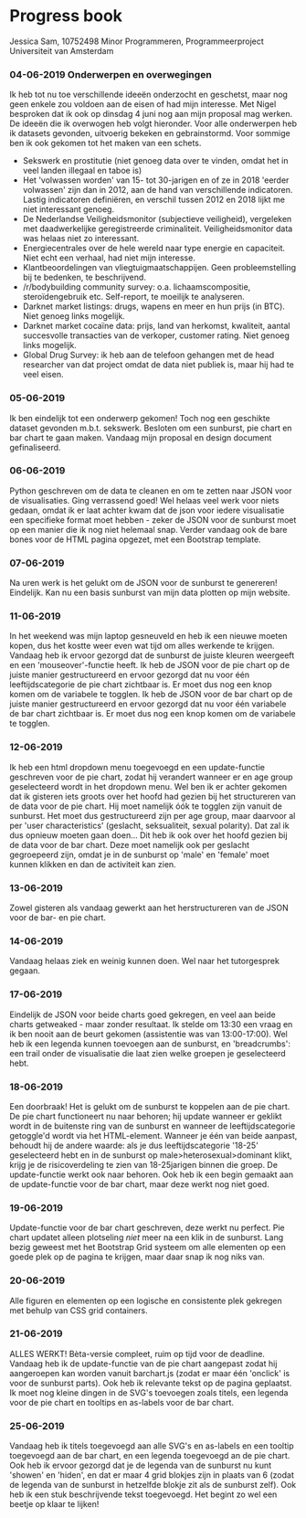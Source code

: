 # Progress book
Jessica Sam, 10752498
Minor Programmeren, Programmeerproject
Universiteit van Amsterdam


### 04-06-2019 Onderwerpen en overwegingen
Ik heb tot nu toe verschillende ideeën onderzocht en geschetst, maar nog geen enkele zou voldoen aan de eisen of had mijn interesse. Met Nigel besproken dat ik ook op dinsdag 4 juni nog aan mijn proposal mag werken.
De ideeën die ik overwogen heb volgt hieronder. Voor alle onderwerpen heb ik datasets gevonden, uitvoerig bekeken en gebrainstormd. Voor sommige ben ik ook gekomen tot het maken van een schets.
- Sekswerk en prostitutie (niet genoeg data over te vinden, omdat het in veel landen illegaal en taboe is)
- Het 'volwassen worden' van 15- tot 30-jarigen en of ze in 2018 'eerder volwassen' zijn dan in 2012, aan de hand van verschillende indicatoren. Lastig indicatoren definiëren, en verschil tussen 2012 en 2018 lijkt me niet interessant genoeg.
- De Nederlandse Veiligheidsmonitor (subjectieve veiligheid), vergeleken met daadwerkelijke geregistreerde criminaliteit. Veiligheidsmonitor data was helaas niet zo interessant.
- Energiecentrales over de hele wereld naar type energie en capaciteit. Niet echt een verhaal, had niet mijn interesse.
- Klantbeoordelingen van vliegtuigmaatschappijen. Geen probleemstelling bij te bedenken, te beschrijvend.
- /r/bodybuilding community survey: o.a. lichaamscompositie, steroïdengebruik etc. Self-report, te moeilijk te analyseren.
- Darknet market listings: drugs, wapens en meer en hun prijs (in BTC). Niet genoeg links mogelijk.
- Darknet market cocaïne data: prijs, land van herkomst, kwaliteit, aantal succesvolle transacties van de verkoper, customer rating. Niet genoeg links mogelijk.
- Global Drug Survey: ik heb aan de telefoon gehangen met de head researcher van dat project omdat de data niet publiek is, maar hij had te veel eisen.

### 05-06-2019
Ik ben eindelijk tot een onderwerp gekomen! Toch nog een geschikte dataset gevonden m.b.t. sekswerk.
Besloten om een sunburst, pie chart en bar chart te gaan maken.
Vandaag mijn proposal en design document gefinaliseerd.

### 06-06-2019
Python geschreven om de data te cleanen en om te zetten naar JSON voor de visualisaties. Ging verrassend goed!
Wel helaas veel werk voor niets gedaan, omdat ik er laat achter kwam dat de json voor iedere visualisatie een specifieke format moet hebben - zeker de JSON voor de sunburst moet op een manier die ik nog niet helemaal snap.
Verder vandaag ook de bare bones voor de HTML pagina opgezet, met een Bootstrap template.

### 07-06-2019
Na uren werk is het gelukt om de JSON voor de sunburst te genereren! Eindelijk.
Kan nu een basis sunburst van mijn data plotten op mijn website.

### 11-06-2019
In het weekend was mijn laptop gesneuveld en heb ik een nieuwe moeten kopen, dus het kostte weer even wat tijd om alles werkende te krijgen.
Vandaag heb ik ervoor gezorgd dat de sunburst de juiste kleuren weergeeft en een 'mouseover'-functie heeft. Ik heb de JSON voor de pie chart op de juiste manier gestructureerd en ervoor gezorgd dat nu voor één leeftijdscategorie de pie chart zichtbaar is. Er moet dus nog een knop komen om de variabele te togglen.
Ik heb de JSON voor de bar chart op de juiste manier gestructureerd en ervoor gezorgd dat nu voor één variabele de bar chart zichtbaar is. Er moet dus nog een knop komen om de variabele te togglen.

### 12-06-2019
Ik heb een html dropdown menu toegevoegd en een update-functie geschreven voor de pie chart, zodat hij verandert wanneer er en age group geselecteerd wordt in het dropdown menu.
Wel ben ik er achter gekomen dat ik gisteren iets groots over het hoofd had gezien bij het structureren van de data voor de pie chart. Hij moet namelijk óók te togglen zijn vanuit de sunburst. Het moet dus gestructureerd zijn per age group, maar daarvoor al per 'user characteristics' (geslacht, seksualiteit, sexual polarity). Dat zal ik dus opnieuw moeten gaan doen... Dit heb ik ook over het hoofd gezien bij de data voor de bar chart. Deze moet namelijk ook per geslacht gegroepeerd zijn, omdat je in de sunburst op 'male' en 'female' moet kunnen klikken en dan de activiteit kan zien.

### 13-06-2019
Zowel gisteren als vandaag gewerkt aan het herstructureren van de JSON voor de bar- en pie chart.

### 14-06-2019
Vandaag helaas ziek en weinig kunnen doen. Wel naar het tutorgesprek gegaan.

### 17-06-2019
Eindelijk de JSON voor beide charts goed gekregen, en veel aan beide charts getweaked - maar zonder resultaat. Ik stelde om 13:30 een vraag en ik ben nooit aan de beurt gekomen (assistentie was van 13:00-17:00).
Wel heb ik een legenda kunnen toevoegen aan de sunburst, en 'breadcrumbs': een trail onder de visualisatie die laat zien welke groepen je geselecteerd hebt.

### 18-06-2019
Een doorbraak! Het is gelukt om de sunburst te koppelen aan de pie chart. De pie chart functioneert nu naar behoren; hij update wanneer er geklikt wordt in de buitenste ring van de sunburst en wanneer de leeftijdscategorie getoggle'd wordt via het HTML-element. Wanneer je één van beide aanpast, behoudt hij de andere waarde: als je dus leeftijdscategorie '18-25' geselecteerd hebt en in de sunburst op male>heterosexual>dominant klikt, krijg je de risicoverdeling te zien van 18-25jarigen binnen die groep. De update-functie werkt ook naar behoren.
Ook heb ik een begin gemaakt aan de update-functie voor de bar chart, maar deze werkt nog niet goed.

### 19-06-2019
Update-functie voor de bar chart geschreven, deze werkt nu perfect. Pie chart updatet alleen plotseling *niet* meer na een klik in de sunburst.
Lang bezig geweest met het Bootstrap Grid systeem om alle elementen op een goede plek op de pagina te krijgen, maar daar snap ik nog niks van.

### 20-06-2019
Alle figuren en elementen op een logische en consistente plek gekregen met behulp van CSS grid containers.

### 21-06-2019
ALLES WERKT! Bèta-versie compleet, ruim op tijd voor de deadline. Vandaag heb ik de update-functie van de pie chart aangepast zodat hij aangeroepen kan worden vanuit barchart.js (zodat er maar één 'onclick' is voor de sunburst parts). Ook heb ik relevante tekst op de pagina geplaatst. Ik moet nog kleine dingen in de SVG's toevoegen zoals titels, een legenda voor de pie chart en tooltips en as-labels voor de bar chart.

### 25-06-2019
Vandaag heb ik titels toegevoegd aan alle SVG's en as-labels en een tooltip toegevoegd aan de bar chart, en een legenda toegevoegd an de pie chart. Ook heb ik ervoor gezorgd dat je de legenda van de sunburst nu kunt 'showen' en 'hiden', en dat er maar 4 grid blokjes zijn in plaats van 6 (zodat de legenda van de sunburst in hetzelfde blokje zit als de sunburst zelf). Ook heb ik een stuk beschrijvende tekst toegevoegd. 
Het begint zo wel een beetje op klaar te lijken!

